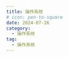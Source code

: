 ```yaml
---
title: 操作系统
# icon: pen-to-square
date: 2024-07-26
category:
  - 操作系统
tag:
  - 操作系统
---
```


<Catalog />